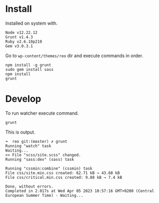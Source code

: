 # Install

Installed on system with.

```
Node v12.22.12
Grunt v1.4.3
Ruby v2.6.10p210
Gem v3.0.3.1
```

Go to `wp-content/themes/reo` dir and execute commands in order.

```
npm install -g grunt
sudo gem install sass
npm install
grunt 
```

# Develop

To run watcher execute command.

```
grunt
```

This is output.

```
➜  reo git:(master) ✗ grunt
Running "watch" task
Waiting...
>> File "scss/site.scss" changed.
Running "sass:dev" (sass) task

Running "cssmin:combine" (cssmin) task
File css/site.min.css created: 62.71 kB → 43.68 kB
File css/critical.min.css created: 9.88 kB → 7.4 kB

Done, without errors.
Completed in 2.017s at Wed Apr 05 2023 10:57:16 GMT+0200 (Central European Summer Time) - Waiting...
```
